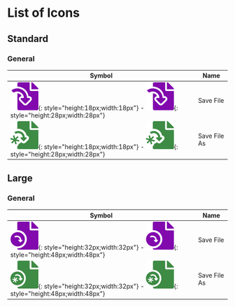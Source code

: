 # List of Icons

## Standard

### General

| Symbol | Name |
|---|---|
| ![](icons/3_icons/General/savefile_sd.svg){: style="height:18px;width:18px"} - ![](icons/3_icons/General/savefile_sd.svg){: style="height:28px;width:28px"} | Save File |
| ![](icons/3_icons/General/savefileas_sd.svg){: style="height:18px;width:18px"} - ![](icons/3_icons/General/savefileas_sd.svg){: style="height:28px;width:28px"} | Save File As |

## Large

### General

| Symbol | Name |
|---|---|
| ![](icons/3_icons/General/savefile_bd.svg){: style="height:32px;width:32px"} - ![](icons/3_icons/General/savefile_bd.svg){: style="height:48px;width:48px"} | Save File |
| ![](icons/3_icons/General/savefileas_bd.svg){: style="height:32px;width:32px"} - ![](icons/3_icons/General/savefileas_bd.svg){: style="height:48px;width:48px"} | Save File As |